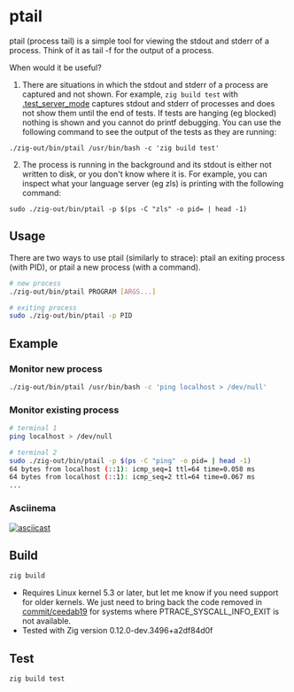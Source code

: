 # ptail

ptail (process tail) is a simple tool for viewing the stdout and stderr of a process.
Think of it as tail -f for the output of a process.

When would it be useful?

1. There are situations in which the stdout and stderr of a process are captured and not shown. For example, `zig build test` with [.test_server_mode](https://sourcegraph.com/github.com/ziglang/zig@b88ae8dbd84886d3b9b26509034720f755a0e28a/-/blob/lib/std/Build/Step/Compile.zig?L59:1-59:17) captures stdout and stderr of processes and does not show them until the end of tests.
If tests are hanging (eg blocked) nothing is shown and you cannot do printf debugging. You can use the following command to see the output of the tests as they are running:
```
./zig-out/bin/ptail /usr/bin/bash -c 'zig build test'
```

2. The process is running in the background and its stdout is either not written to disk, or you don't know where it is. For example, you can inspect what your language server (eg zls) is printing with the following command:
```
sudo ./zig-out/bin/ptail -p $(ps -C "zls" -o pid= | head -1)
```

## Usage

There are two ways to use ptail (similarly to strace): ptail an exiting process (with PID), or ptail a new process (with a command).

```bash
# new process
./zig-out/bin/ptail PROGRAM [ARGS...]

# exiting process
sudo ./zig-out/bin/ptail -p PID
```

## Example

### Monitor new process

```bash
./zig-out/bin/ptail /usr/bin/bash -c 'ping localhost > /dev/null'
```

### Monitor existing process

```bash
# terminal 1
ping localhost > /dev/null
```

```bash
# terminal 2
sudo ./zig-out/bin/ptail -p $(ps -C "ping" -o pid= | head -1)
64 bytes from localhost (::1): icmp_seq=1 ttl=64 time=0.058 ms
64 bytes from localhost (::1): icmp_seq=2 ttl=64 time=0.067 ms
...
```

### Asciinema

[![asciicast](https://asciinema.org/a/AnISVmtu2NVEs8ssFqQ8XVYEo.svg)](https://asciinema.org/a/AnISVmtu2NVEs8ssFqQ8XVYEo)

## Build

```bash
zig build
```

* Requires Linux kernel 5.3 or later, but let me know if you need support for older kernels. We just need to bring back the code removed in [commit/ceedab19](https://github.com/siadat/ptail/commit/ceedab194d6beddb7f01d3f6039261c3ec88db77?diff=split&w=1) for systems where PTRACE_SYSCALL_INFO_EXIT is not available.
* Tested with Zig version 0.12.0-dev.3496+a2df84d0f

## Test

```bash
zig build test
```
